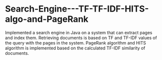 # Search-Engine---TF-TF-IDF-HITS-algo-and-PageRank
Implemented a search engine in Java on a system that can extract pages and index them.
Retrieving documents is based on TF and TF-IDF values of the query with the pages in the system.
PageRank algorithm and HITS algorithm is implemented based on the calculated TF-IDF similarity of documents.
